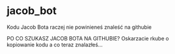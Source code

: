 # jacob_bot

Kodu Jacob Bota raczej nie powinieneś znaleść na githubie

PO CO SZUKASZ JACOB BOTA NA GITHUBIE? Oskarzacie rkube o kopiowanie kodu a co teraz znalazłeś...


